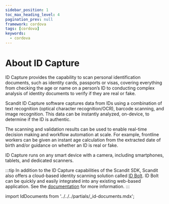 ```yaml
---
sidebar_position: 1
toc_max_heading_level: 4
pagination_prev: null
framework: cordova
tags: [cordova]
keywords:
  - cordova
---
```


# About ID Capture

ID Capture provides the capability to scan personal identification documents, such as identity cards, passports or visas, covering everything from checking the age or name on a person’s ID to conducting complex analysis of identity documents to verify if they are real or fake.

Scandit ID Capture software captures data from IDs using a combination of text recognition (optical character recognition/OCR), barcode scanning, and image recognition. This data can be instantly analyzed, on-device, to determine if the ID is authentic.

The scanning and validation results can be used to enable real-time decision making and workflow automation at scale. For example, frontline workers can be given an instant age calculation from the extracted date of birth and/or guidance on whether an ID is real or fake.

ID Capture runs on any smart device with a camera, including smartphones, tablets, and dedicated scanners.

:::tip
In addition to the ID Capture capabilities of the Scandit SDK, Scandit also offers a cloud-based identity scanning solution called [ID Bolt](https://www.scandit.com/products/id-bolt/). ID Bolt can be quickly and easily integrated into any existing web-based application. See the [documentation](../../../hosted/id-bolt/overview) for more information.
:::

import IdDocuments from '../../../partials/_id-documents.mdx';

<IdDocuments/>